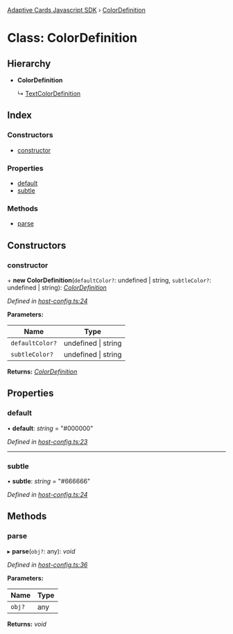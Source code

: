 [Adaptive Cards Javascript SDK](../README.md) › [ColorDefinition](colordefinition.md)

# Class: ColorDefinition

## Hierarchy

* **ColorDefinition**

  ↳ [TextColorDefinition](textcolordefinition.md)

## Index

### Constructors

* [constructor](colordefinition.md#constructor)

### Properties

* [default](colordefinition.md#default)
* [subtle](colordefinition.md#subtle)

### Methods

* [parse](colordefinition.md#parse)

## Constructors

###  constructor

\+ **new ColorDefinition**(`defaultColor?`: undefined | string, `subtleColor?`: undefined | string): *[ColorDefinition](colordefinition.md)*

*Defined in [host-config.ts:24](https://github.com/microsoft/AdaptiveCards/blob/899191664/source/nodejs/adaptivecards/src/host-config.ts#L24)*

**Parameters:**

Name | Type |
------ | ------ |
`defaultColor?` | undefined &#124; string |
`subtleColor?` | undefined &#124; string |

**Returns:** *[ColorDefinition](colordefinition.md)*

## Properties

###  default

• **default**: *string* = "#000000"

*Defined in [host-config.ts:23](https://github.com/microsoft/AdaptiveCards/blob/899191664/source/nodejs/adaptivecards/src/host-config.ts#L23)*

___

###  subtle

• **subtle**: *string* = "#666666"

*Defined in [host-config.ts:24](https://github.com/microsoft/AdaptiveCards/blob/899191664/source/nodejs/adaptivecards/src/host-config.ts#L24)*

## Methods

###  parse

▸ **parse**(`obj?`: any): *void*

*Defined in [host-config.ts:36](https://github.com/microsoft/AdaptiveCards/blob/899191664/source/nodejs/adaptivecards/src/host-config.ts#L36)*

**Parameters:**

Name | Type |
------ | ------ |
`obj?` | any |

**Returns:** *void*
